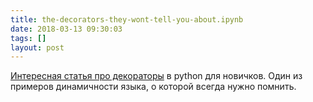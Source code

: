 ```yaml
---
title: the-decorators-they-wont-tell-you-about.ipynb
date: 2018-03-13 09:30:03
tags: []
layout: post
---
```


[Интересная статья про декораторы](https://github.com/hchasestevens/hchasestevens.github.io/blob/master/notebooks/the-decorators-they-wont-tell-you-about.ipynb) в python для новичков.  Один из примеров динамичности языка, о которой всегда нужно помнить.
